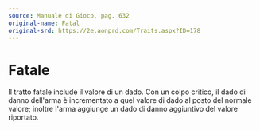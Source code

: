 ```yaml
---
source: Manuale di Gioco, pag. 632
original-name: Fatal
original-srd: https://2e.aonprd.com/Traits.aspx?ID=178
---
```


# Fatale

Il tratto fatale include il valore di un dado. Con un colpo critico, il dado di
danno dell'arma è incrementato a quel valore di dado al posto del normale
valore; inoltre l'arma aggiunge un dado di danno aggiuntivo del valore
riportato.

